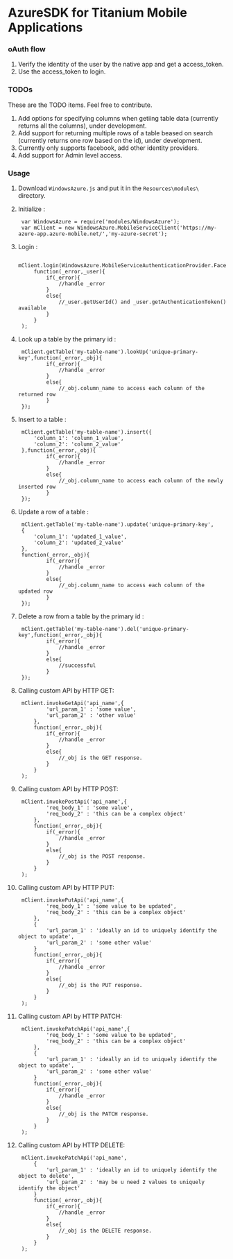 AzureSDK for Titanium Mobile Applications
=================

### oAuth flow
1.  Verify the identity of the user by the native app and get a access_token.
2.  Use the access_token to login.

### TODOs
These are the TODO items. Feel free to contribute.

1.  Add options for specifying columns when getiing table data (currently returns all the columns), under development.
2.  Add support for returning multiple rows of a table beased on search (currently returns one row based on the id), under development.
3.  Currently only supports facebook, add other identity providers.
4.  Add support for Admin level access.
 
### Usage
1. Download `WindowsAzure.js` and put it in the `Resources\modules\` directory.
2. Initialize :


        var WindowsAzure = require('modules/WindowsAzure');
        var mClient = new WindowsAzure.MobileServiceClient('https://my-azure-app.azure-mobile.net/','my-azure-secret');
        
3. Login :


		mClient.login(WindowsAzure.MobileServiceAuthenticationProvider.Facebook,'CAAHn3...',
			function(_error,_user){
				if(_error){
					//handle _error
				}
				else{
					//_user.getUserId() and _user.getAuthenticationToken() available
				}
			}
		);
4. Look up a table by the primary id :



		mClient.getTable('my-table-name').lookUp('unique-primary-key',function(_error,_obj){
				if(_error){
					//handle _error
				}
				else{
					//_obj.column_name to access each column of the returned row
				}
		});
		
5. Insert to a table :



		mClient.getTable('my-table-name').insert({
			'column_1': 'column_1_value',
			'column_2': 'column_2_value'
		},function(_error,_obj){
				if(_error){
					//handle _error
				}
				else{
					//_obj.column_name to access each column of the newly inserted row
				}
		});
		
5. Update a row of a table :



		mClient.getTable('my-table-name').update('unique-primary-key',
		{
			'column_1': 'updated_1_value',
			'column_2': 'updated_2_value'
		},
		function(_error,_obj){
				if(_error){
					//handle _error
				}
				else{
					//_obj.column_name to access each column of the updated row
				}
		});

4. Delete a row from a table by the primary id :



		mClient.getTable('my-table-name').del('unique-primary-key',function(_error,_obj){
				if(_error){
					//handle _error
				}
				else{
					//successful
				}
		});
		
		
4. Calling custom API by HTTP GET:



		mClient.invokeGetApi('api_name',{
				'url_param_1' : 'some value',
				'url_param_2' : 'other value'
			},
			function(_error,_obj){
				if(_error){
					//handle _error
				}
				else{
					//_obj is the GET response.
				}
			}
		);
		
4. Calling custom API by HTTP POST:



		mClient.invokePostApi('api_name',{
				'req_body_1' : 'some value',
				'req_body_2' : 'this can be a complex object'
			},
			function(_error,_obj){
				if(_error){
					//handle _error
				}
				else{
					//_obj is the POST response.
				}
			}
		);
		
		
4. Calling custom API by HTTP PUT:



		mClient.invokePutApi('api_name',{
				'req_body_1' : 'some value to be updated',
				'req_body_2' : 'this can be a complex object'
			},
			{
				'url_param_1' : 'ideally an id to uniquely identify the object to update',
				'url_param_2' : 'some other value'
			}
			function(_error,_obj){
				if(_error){
					//handle _error
				}
				else{
					//_obj is the PUT response.
				}
			}
		);
		
		
4. Calling custom API by HTTP PATCH:



		mClient.invokePatchApi('api_name',{
				'req_body_1' : 'some value to be updated',
				'req_body_2' : 'this can be a complex object'
			},
			{
				'url_param_1' : 'ideally an id to uniquely identify the object to update',
				'url_param_2' : 'some other value'
			}
			function(_error,_obj){
				if(_error){
					//handle _error
				}
				else{
					//_obj is the PATCH response.
				}
			}
		);
		
		
		
4. Calling custom API by HTTP DELETE:



		mClient.invokePatchApi('api_name',
			{
				'url_param_1' : 'ideally an id to uniquely identify the object to delete',
				'url_param_2' : 'may be u need 2 values to uniquely identify the object'
			}
			function(_error,_obj){
				if(_error){
					//handle _error
				}
				else{
					//_obj is the DELETE response.
				}
			}
		);
